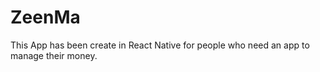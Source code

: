 # ZeenMa
This App has been create in React Native for people who need an app to manage their money.
